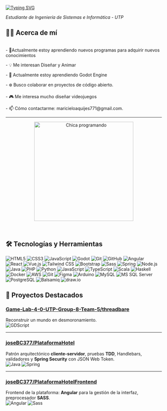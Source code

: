 
[![Typing SVG](https://readme-typing-svg.demolab.com?font=Fira+Code&pause=1000&color=FF69B4&width=435&lines=Hola%2C+bienvenid%40+a+mi+perfil!;Me+encanta+diseñar+y+crear+videojuegos)](https://git.io/typing-svg)


 <p><i>Estudiante de Ingeniería de Sistemas e Informática - UTP </i></p>


## 🙆‍♀️ Acerca de mí
</br>
- 🔧Actualmente estoy aprendiendo nuevos programas  para adquirir nuevos conocimientos<p></p>
- 💡 Me interesan Diseñar y Animar<p></p>
- 📖 Actualmente estoy aprendiendo Godot Engine<p></p>
- ❄️ Busco colaborar en proyectos de código abierto.<p></p>
- 🎮  Me interesa mucho diseñar  videojuegos<p></p>
- 📫 Cómo contactarme:  maricieloaquijes771@gmail.com.<p></p>
<hr>
<p align="center">
  <img src="https://media.giphy.com/media/L8K62iTDkzGX6/giphy.gif" width="320" alt="Chica programando"/>
</p>




</br>

 ## 🛠️ Tecnologías y Herramientas
![HTML5](https://img.shields.io/badge/HTML5-E34F26?logo=html5&logoColor=fff)
![CSS3](https://img.shields.io/badge/CSS3-1572B6?logo=css3&logoColor=fff)
![JavaScript](https://img.shields.io/badge/JavaScript-F7DF1E?logo=javascript&logoColor=000)
![Godot](https://img.shields.io/badge/Godot-478CBF?logo=godot-engine&logoColor=fff)
![Git](https://img.shields.io/badge/Git-F05032?logo=git&logoColor=fff)
![GitHub](https://img.shields.io/badge/GitHub-181717?logo=github&logoColor=fff)
![Angular](https://img.shields.io/badge/Angular-DD0031?logo=angular&logoColor=fff)
![React](https://img.shields.io/badge/React-61DAFB?logo=react&logoColor=000)
![Vue.js](https://img.shields.io/badge/Vue.js-4FC08D?logo=vue.js&logoColor=fff)
![Tailwind CSS](https://img.shields.io/badge/Tailwind%20CSS-38B2AC?logo=tailwind-css&logoColor=fff)
![Bootstrap](https://img.shields.io/badge/Bootstrap-7952B3?logo=bootstrap&logoColor=fff)
![Sass](https://img.shields.io/badge/Sass-CC6699?logo=sass&logoColor=fff)
![Spring](https://img.shields.io/badge/Spring-6DB33F?logo=spring&logoColor=fff)
![Node.js](https://img.shields.io/badge/Node.js-339933?logo=node.js&logoColor=fff)
![Java](https://img.shields.io/badge/Java-007396?logo=openjdk&logoColor=fff)
![PHP](https://img.shields.io/badge/PHP-777BB4?logo=php&logoColor=fff)
![Python](https://img.shields.io/badge/Python-3776AB?logo=python&logoColor=fff)
![JavaScript](https://img.shields.io/badge/JavaScript-F7DF1E?logo=javascript&logoColor=000)
![TypeScript](https://img.shields.io/badge/TypeScript-3178C6?logo=typescript&logoColor=fff)
![Scala](https://img.shields.io/badge/Scala-DC322F?logo=scala&logoColor=fff)
![Haskell](https://img.shields.io/badge/Haskell-5D4F85?logo=haskell&logoColor=fff)
![Docker](https://img.shields.io/badge/Docker-2496ED?logo=docker&logoColor=fff)
![AWS](https://img.shields.io/badge/AWS-232F3E?logo=amazon-aws&logoColor=fff)
![Git](https://img.shields.io/badge/Git-F05032?logo=git&logoColor=fff)
![Figma](https://img.shields.io/badge/Figma-F24E1E?logo=figma&logoColor=fff)
![Arduino](https://img.shields.io/badge/Arduino-00979D?logo=arduino&logoColor=fff)
![MySQL](https://img.shields.io/badge/MySQL-4479A1?logo=mysql&logoColor=fff)
![MS SQL Server](https://img.shields.io/badge/MS%20SQL%20Server-CC2927?logo=microsoft-sql-server&logoColor=fff)
![PostgreSQL](https://img.shields.io/badge/PostgreSQL-4169E1?logo=postgresql&logoColor=fff)
![Balsamiq](https://img.shields.io/badge/Balsamiq-FF3366?logoColor=white)
![draw.io](https://img.shields.io/badge/draw.io-F08705?logoColor=white)
## 🚀 Proyectos Destacados

### [Game-Lab-4-0-UTP-Group-8-Team-5/threadbare](https://github.com/Game-Lab-4-0-UTP-Group-8-Team-5/threadbare/tree/cleanup-for-pull-request)
Reconstruir un mundo en desmoronamiento.  
![GDScript](https://img.shields.io/badge/GDScript-478CBF?logo=godot-engine&logoColor=fff)

---

### [joseBC377/PlataformaHotel](https://github.com/joseBC377/PlataformaHotel)
Patrón arquitectónico **cliente-servidor**, pruebas **TDD**, Handlebars, validadores y **Spring Security** con JSON Web Token.  
![Java](https://img.shields.io/badge/Java-007396?logo=openjdk&logoColor=fff)
![Spring](https://img.shields.io/badge/Spring-6DB33F?logo=spring&logoColor=fff)

---

### [joseBC377/PlataformaHotelFrontend](https://github.com/joseBC377/PlataformaHotelFrontend)
Frontend de la plataforma: **Angular** para la gestión de la interfaz, preprocesador **SASS**.  
![Angular](https://img.shields.io/badge/Angular-DD0031?logo=angular&logoColor=fff)
![Sass](https://img.shields.io/badge/Sass-CC6699?logo=sass&logoColor=fff)

